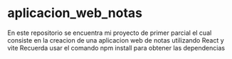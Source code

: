 # aplicacion_web_notas
En este repositorio se encuentra mi proyecto de primer parcial el cual consiste en la creacion de una aplicacion web de notas utilizando React y vite
Recuerda usar el comando npm install para obtener las dependencias
